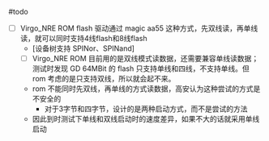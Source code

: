#todo 






- [ ] Virgo_NRE ROM flash 驱动通过 magic  aa55 这种方式，先双线读，再单线读，就可以同时支持4线flash和8线flash
	- [设备树支持 SPINor、SPINand]
	- [ ] Virgo_NRE ROM 目前用的是双线模式读数据，还需要兼容单线读数据；测试时发现 GD 64MBit 的 flash 只支持单线和四线，不支持单线。但 rom 考虑的是只支持双线，所以就会起不来。
	- rom 不能同时先双线，再单线的方式读数据，高安认为这种尝试的方式是不安全的
		- 对于3字节和四字节，设计的是两种启动方式，而不是尝试的方法
	- 因此到时测试下单线和双线启动时的速度差异，如果不大的话就采用单线启动